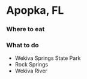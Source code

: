 # Apopka, FL

### Where to eat

### What to do
- Wekiva Springs State Park 
- Rock Springs
- Wekiva River 
